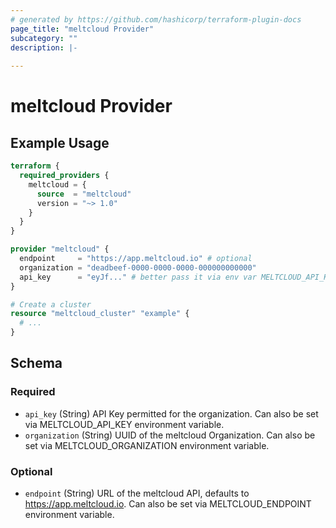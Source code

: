 ```yaml
---
# generated by https://github.com/hashicorp/terraform-plugin-docs
page_title: "meltcloud Provider"
subcategory: ""
description: |-
  
---
```


# meltcloud Provider



## Example Usage

```terraform
terraform {
  required_providers {
    meltcloud = {
      source  = "meltcloud"
      version = "~> 1.0"
    }
  }
}

provider "meltcloud" {
  endpoint     = "https://app.meltcloud.io" # optional
  organization = "deadbeef-0000-0000-0000-000000000000"
  api_key      = "eyJf..." # better pass it via env var MELTCLOUD_API_KEY or a tfvars file
}

# Create a cluster
resource "meltcloud_cluster" "example" {
  # ...
}
```

<!-- schema generated by tfplugindocs -->
## Schema

### Required

- `api_key` (String) API Key permitted for the organization. Can also be set via MELTCLOUD_API_KEY environment variable.
- `organization` (String) UUID of the meltcloud Organization. Can also be set via MELTCLOUD_ORGANIZATION environment variable.

### Optional

- `endpoint` (String) URL of the meltcloud API, defaults to https://app.meltcloud.io. Can also be set via MELTCLOUD_ENDPOINT environment variable.
